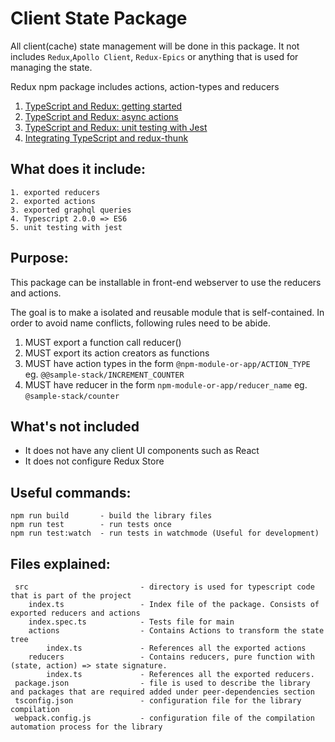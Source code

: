 # Client State Package

All client(cache) state management will be done in this package. It not includes `Redux`,`Apollo Client`, `Redux-Epics` or anything that is used for managing the state.

Redux npm package includes actions, action-types and reducers

  1. [TypeScript and Redux: getting started][article-1]
  2. [TypeScript and Redux: async actions][article-3]
  3. [TypeScript and Redux: unit testing with Jest][article-4]
  4. [Integrating TypeScript and redux-thunk][article-5]


What does it include:
---
    1. exported reducers
    2. exported actions
    3. exported graphql queries
    4. Typescript 2.0.0 => ES6
    5. unit testing with jest

Purpose:
---
This package can be installable in front-end webserver to use the reducers and actions.

The goal is to make a isolated and reusable module that is self-contained. In order to avoid name conflicts, following rules need to be abide.
1. MUST export a function call reducer()
2. MUST export its action creators as functions
3. MUST have action types in the form `@npm-module-or-app/ACTION_TYPE` eg. `@@sample-stack/INCREMENT_COUNTER`
4. MUST have reducer in the form `npm-module-or-app/reducer_name` eg. `@sample-stack/counter`

What's not included
---
- It does not have any client UI components such as React
- It does not configure Redux Store

Useful commands:
---
    npm run build       - build the library files
    npm run test        - run tests once
    npm run test:watch  - run tests in watchmode (Useful for development)
    
Files explained:
---
     src                         - directory is used for typescript code that is part of the project
        index.ts                 - Index file of the package. Consists of exported reducers and actions
        index.spec.ts            - Tests file for main
        actions                  - Contains Actions to transform the state tree
            index.ts             - References all the exported actions
        reducers                 - Contains reducers, pure function with (state, action) => state signature. 
            index.ts             - References all the exported reducers.
     package.json                - file is used to describe the library and packages that are required added under peer-dependencies section
     tsconfig.json               - configuration file for the library compilation
     webpack.config.js           - configuration file of the compilation automation process for the library
                 

[article-1]: https://rjzaworski.com/2016/08/getting-started-with-redux-and-typescript
[article-2]: https://rjzaworski.com/2016/08/typescript-redux-and-react
[article-3]: https://rjzaworski.com/2016/09/typescript-redux-async-actions
[article-4]: https://rjzaworski.com/2016/12/testing-typescript-with-jest
[article-5]: https://rjzaworski.com/2017/01/typescript-redux-thunk
